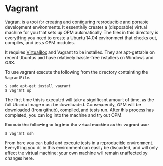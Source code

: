 Vagrant
=======

[Vagrant](www.vagrantup.com) is a tool for creating and configuring reproducible and
portable development environments. It essentially creates a (disposable) virtual machine 
for you that sets up OPM automatically. The files in this directory is everything you need
to create a Ubuntu 14.04 environment that checks out, compiles, and tests OPM modules.

It requires [VirtualBox](www.virtualbox.org) and Vagrant to be installed.
They are apt-gettable on recent Ubuntus and have relatively hassle-free installers
on Windows and OSX.


To use vagrant execute the following from the directory containting the ```VagrantFile```.
```
$ sudo apt-get install vagrant
$ vagrant up
```

The first time this is executed will take a significant amount of time, as the full Ubuntu 
image must be downloaded. Consequently, OPM will be downloaded (from github), compiled, 
and tests run. After this process has completed, you can log into the machine and try out
OPM.

Execute the following to log into the virtual machine as the vagrant user
```
$ vagrant ssh
```

From here you can build and execute tests in a reproducible environment. Everything you do 
in this environment can easily be discarded, and will only affect the virtual machine:
your own machine will remain unaffected by changes here.
